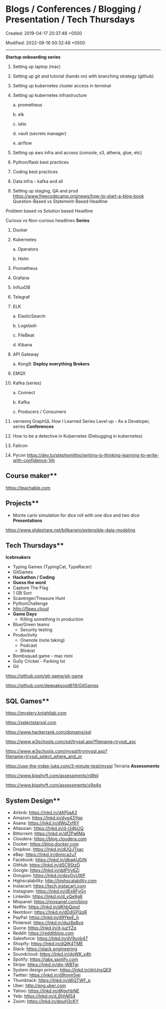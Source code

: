 # Blogs / Conferences / Blogging / Presentation / Tech Thursdays

Created: 2019-04-17 20:37:48 +0500

Modified: 2022-09-16 00:32:48 +0500

---

**Startup onboarding series**

1.  Setting up laptop (mac)

2.  Setting up git and tutorial (hands on) with branching strategy (github)

3.  Setting up kubernetes cluster access in terminal

4.  Setting up kubernetes infrastructure

    a.  prometheus

    b.  elk

    c.  istio

    d.  vault (secrets manager)

    e.  airflow

5.  Setting up aws infra and access (console, s3, athena, glue, etc)

6.  Python/flask best practices

7.  Coding best practices

8.  Data infra - kafka and all

9.  Setting up staging, QA and prod
<https://www.freecodecamp.org/news/how-to-start-a-blog-book>
Question-Based vs Statement-Based Headline

Problem based vs Solution based Headline

Curious vs Non-curious headlines
**Series**

1.  Docker

2.  Kubernetes

    a.  Operators

    b.  Helm

3.  Prometheus

4.  Grafana

5.  InfluxDB

6.  Telegraf

7.  ELK

    a.  ElasticSearch

    b.  Logstash

    c.  FileBeat

    d.  Kibana

8.  API Gateway

    a.  Kong9.  **Deploy everything**
**Brokers**

1.  EMQX

2.  Kafka (series)

    a.  Connect

    b.  Kafka

    c.  Producers / Consumers

3.  vernemq
GraphQL
How I Learned Series
Level up - As a Developer, series
**Conferences**

1.  How to be a detective in Kubernetes (Debugging in kubernetes)

2.  Failcon

3.  Pycon
<https://dev.to/stephsmithio/writing-is-thinking-learning-to-write-with-confidence-1ijh>

## Course maker**

<https://teachable.com>

## Projects**
-   Monte carlo simulation for dice roll with one dice and two dice
**Presentations**

<https://www.slideshare.net/billkarwin/extensible-data-modeling>

## Tech Thursdays**

**Icebreakers**
-   Typing Games (TypingCat, TypeRacer)
-   GitGames
-   **Hackathon / Coding**
-   **Guess the word**
-   Capture The Flag
-   1 GB Sort
-   Scavenger/Treasure Hunt
-   PythonChallenge
-   <http://flaws.cloud>
-   **Game Days**
    -   Killing something in production
-   Blue/Green teams
    -   Security testing
-   Productivity
    -   Onenote (note taking)
    -   Podcast
    -   Blinkist
-   Bombsquad game - mac mini
-   Gully Cricket - Parking lot
-   Git

<https://github.com/git-game/git-game>

<https://github.com/deepaksood619/GitGames>

## SQL Games**

<https://mystery.knightlab.com>

<https://selectstarsql.com>

<https://www.hackerrank.com/domains/sql>

<https://www.w3schools.com/sql/trysql.asp?filename=trysql_asc>

<https://www.w3schools.com/mysql/trymysql.asp?filename=trysql_select_where_and_or>

<https://use-the-index-luke.com/3-minute-test/mysql>
Terraria
**Assessments**

<https://www.bigshyft.com/assessments/rd9pl>

<https://www.bigshyft.com/assessments/x9q4g>

## System Design**
-   Airbnb: <https://lnkd.in/dAPjjaA3>
-   Amazon: <https://lnkd.in/dyp43Yqp>
-   Asana: <https://lnkd.in/dWqZxf6Y>
-   Atlassian: <https://lnkd.in/d-i34bUQ>
-   Bittorrent: <https://lnkd.in/dfZPa6Ma>
-   Cloudera: <https://blog.cloudera.com>
-   Docker: <https://blog.docker.com>
-   Dropbox: <https://lnkd.in/dUQJTxac>
-   eBay: <https://lnkd.in/dnmca2uT>
-   Facebook: <https://lnkd.in/dbwkUDjN>
-   GitHub: <https://lnkd.in/dSC9StzD>
-   Google: <https://lnkd.in/ddPVy6Zj>
-   Groupon: <https://lnkd.in/dsyGvUWF>
-   Highscalability: <http://highscalability.com>
-   Instacart: <https://tech.instacart.com>
-   Instagram: <https://lnkd.in/dEs6FyGn>
-   Linkedin: <https://lnkd.in/d_yQe9g6>
-   Mixpanel: <https://mixpanel.com/blog>
-   Netflix: <https://lnkd.in/dKhbQqxd>
-   Nextdoor: <https://lnkd.in/dDdGPQgR>
-   PayPal: <https://lnkd.in/d9YkeE_h>
-   Pinterest: <https://lnkd.in/duz8a8vq>
-   Quora: <https://lnkd.in/d-iuzYZq>
-   Reddit: <https://redditblog.com>
-   Salesforce: <https://lnkd.in/dV9unb47>
-   Shopify: <https://lnkd.in/dQtK4TME>
-   Slack: <https://slack.engineering>
-   Soundcloud: <https://lnkd.in/dgWK_v4h>
-   Spotify: <https://labs.spotify.com>
-   Stripe: <https://lnkd.in/dm-WBTgr>
-   System design primer: <https://lnkd.in/dnUnsQE9>
-   Twitter: <https://lnkd.in/d9tmm5wj>
-   Thumbtack: <https://lnkd.in/d6QTWF_p>
-   Uber: <http://eng.uber.com>
-   Yahoo: <https://lnkd.in/dKgyhbNE>
-   Yelp: <https://lnkd.in/d_6hhMS4>
-   Zoom: <https://lnkd.in/dquH3cKY>
